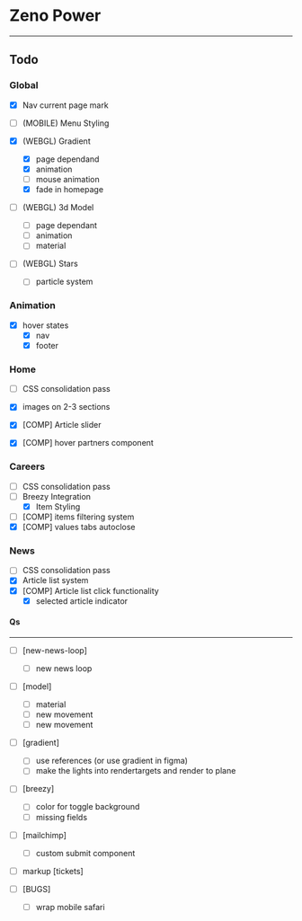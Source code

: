 # Zeno Power

---

## Todo

### Global

- [x] Nav current page mark

- [ ] (MOBILE) Menu Styling

- [x] (WEBGL) Gradient
  - [x] page dependand
  - [x] animation
  - [ ] mouse animation
  - [x] fade in homepage
- [ ] (WEBGL) 3d Model
  - [ ] page dependant
  - [ ] animation
  - [ ] material
- [ ] (WEBGL) Stars
  - [ ] particle system

### Animation

- [x] hover states
  - [x] nav
  - [x] footer

### Home

- [ ] CSS consolidation pass
- [x] images on 2-3 sections

- [x] [COMP] Article slider
- [x] [COMP] hover partners component

### Careers

- [ ] CSS consolidation pass
- [ ] Breezy Integration
  - [x] Item Styling
- [ ] [COMP] items filtering system
- [x] [COMP] values tabs autoclose

### News

- [ ] CSS consolidation pass
- [x] Article list system
- [x] [COMP] Article list click functionality
  - [x] selected article indicator

#### Qs

---

- [ ] [new-news-loop]

  - [ ] new news loop

- [ ] [model]

  - [ ] material
  - [ ] new movement
  - [ ] new movement

- [ ] [gradient]

  - [ ] use references (or use gradient in figma)
  - [ ] make the lights into rendertargets and render to plane

- [ ] [breezy]

  - [ ] color for toggle background
  - [ ] missing fields

- [ ] [mailchimp]

  - [ ] custom submit component

- [ ] markup [tickets]

- [ ] [BUGS]

  - [ ] wrap mobile safari
